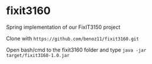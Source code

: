 # fixit3160
Spring implementation of our FixIT3150 project

Clone with `https://github.com/benoz11/fixit3160.git`


Open bash/cmd to the fixit3160 folder and type `java -jar target/fixit3160-1.0.jar`

